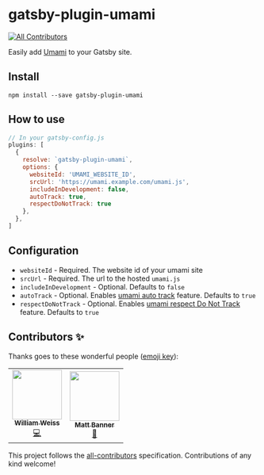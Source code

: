 # gatsby-plugin-umami
<!-- ALL-CONTRIBUTORS-BADGE:START - Do not remove or modify this section -->
[![All Contributors](https://img.shields.io/badge/all_contributors-2-orange.svg?style=flat-square)](#contributors-)
<!-- ALL-CONTRIBUTORS-BADGE:END -->

Easily add [Umami](https://umami.is/) to your Gatsby site.

## Install
`npm install --save gatsby-plugin-umami`

## How to use

```javascript
// In your gatsby-config.js
plugins: [
  {
    resolve: `gatsby-plugin-umami`,
    options: {
      websiteId: 'UMAMI_WEBSITE_ID',
      srcUrl: 'https://umami.example.com/umami.js',
      includeInDevelopment: false,
      autoTrack: true,
      respectDoNotTrack: true
    },
  },
]
```

## Configuration

- `websiteId` - Required. The website id of your umami site
- `srcUrl` - Required. The url to the hosted `umami.js`
- `includeInDevelopment` - Optional. Defaults to `false`
- `autoTrack` - Optional. Enables [umami auto track](https://umami.is/docs/tracker-config) feature. Defaults to `true`
- `respectDoNotTrack` - Optional. Enables [umami respect Do Not Track](https://umami.is/docs/tracker-config) feature. Defaults to `true`



## Contributors ✨

Thanks goes to these wonderful people ([emoji key](https://allcontributors.org/docs/en/emoji-key)):

<!-- ALL-CONTRIBUTORS-LIST:START - Do not remove or modify this section -->
<!-- prettier-ignore-start -->
<!-- markdownlint-disable -->
<table>
  <tr>
    <td align="center"><a href="http://morehumaninternet.org"><img src="https://avatars.githubusercontent.com/u/6589960?v=4?s=100" width="100px;" alt=""/><br /><sub><b>William Weiss</b></sub></a><br /><a href="https://github.com/phiilu/gatsby-plugin-umami/commits?author=will-weiss" title="Code">💻</a></td>
    <td align="center"><a href="http://mattbanner.co.uk"><img src="https://avatars.githubusercontent.com/u/49304331?v=4?s=100" width="100px;" alt=""/><br /><sub><b>Matt Banner</b></sub></a><br /><a href="https://github.com/phiilu/gatsby-plugin-umami/issues?q=author%3Amattsbanner" title="Bug reports">🐛</a></td>
  </tr>
</table>

<!-- markdownlint-restore -->
<!-- prettier-ignore-end -->

<!-- ALL-CONTRIBUTORS-LIST:END -->

This project follows the [all-contributors](https://github.com/all-contributors/all-contributors) specification. Contributions of any kind welcome!